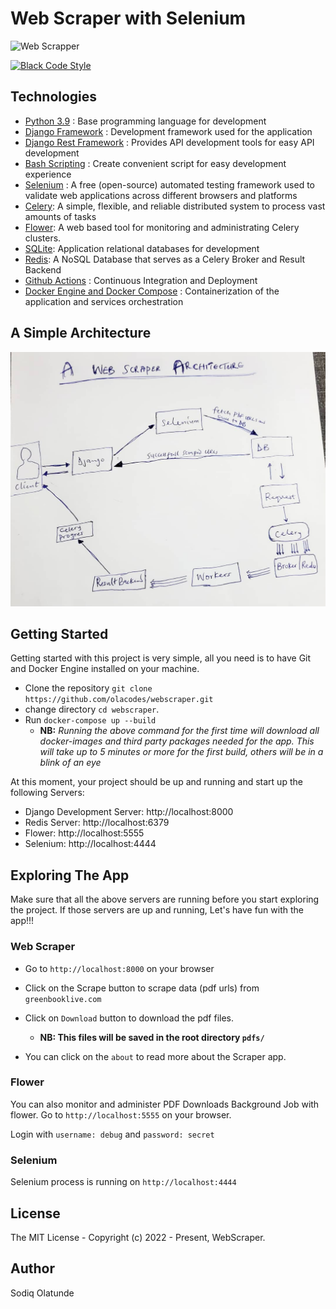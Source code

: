 # Web Scraper with Selenium

![Web Scrapper](https://github.com/olacodes/webscraper/actions/workflows/ci.yml/badge.svg)

[![Black Code Style](https://img.shields.io/badge/code%20style-black-000000.svg)](https://github.com/ambv/black)

## Technologies

- [Python 3.9](https://python.org) : Base programming language for development
- [Django Framework](https://www.djangoproject.com/) : Development framework used for the application
- [Django Rest Framework](https://www.django-rest-framework.org/) : Provides API development tools for easy API development
- [Bash Scripting](https://www.codecademy.com/learn/learn-the-command-line/modules/bash-scripting) : Create convenient script for easy development experience
- [Selenium](https://www.selenium.dev/) : A free (open-source) automated testing framework used to validate web applications across different browsers and platforms
- [Celery](https://github.com/celery/celery): A simple, flexible, and reliable distributed system to process vast amounts of tasks
- [Flower](https://github.com/mher/flower): A web based tool for monitoring and administrating Celery clusters.
- [SQLite](https://www.sqlite.org/index.html): Application relational databases for development
- [Redis](https://github.com/redis/redis-py): A NoSQL Database that serves as a Celery Broker and Result Backend
- [Github Actions](https://docs.github.com/en/free-pro-team@latest/actions) : Continuous Integration and Deployment
- [Docker Engine and Docker Compose](https://www.docker.com/) : Containerization of the application and services orchestration

## A Simple Architecture

![A Web Scrapper Architecture](static/web-scrapper-arch.jpeg/)

## Getting Started

Getting started with this project is very simple, all you need is to have Git and Docker Engine installed on your machine. 

- Clone the repository `git clone https://github.com/olacodes/webscraper.git`
- change directory `cd webscraper`.
- Run `docker-compose up --build`
  - **NB:** *Running the above command for the first time will download all docker-images and third party packages needed for the app. This will take up to 5 minutes or more for the first build, others will be in a blink of an eye*

At this moment, your project should be up and running and start up the following Servers:

- Django Development Server: http://localhost:8000
- Redis Server: http://localhost:6379
- Flower: http://localhost:5555
- Selenium: http://localhost:4444

## Exploring The App

Make sure that all the above servers are running before you start exploring the project. If those servers are up and running, Let's have fun with the app!!!

### Web Scraper 

- Go to `http://localhost:8000` on your browser
- Click on the Scrape button to scrape data (pdf urls) from `greenbooklive.com`
- Click on `Download` button to download the pdf files.
  - **NB: This files will be saved in the root directory `pdfs/`**

- You can click on the `about` to read more about the Scraper app.

### Flower

You can also monitor and administer PDF Downloads Background Job with flower. Go to `http://localhost:5555` on your browser.

Login with `username: debug` and `password: secret`

### Selenium

Selenium process is running on `http://localhost:4444` 

## License

The MIT License - Copyright (c) 2022 - Present, WebScraper.

## Author

Sodiq Olatunde